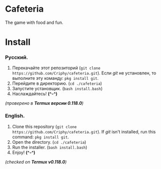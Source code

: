 # Cafeteria
The game with food and fun.

# Install
### Русский.
1. Перекачайте этот репозиторий (`git clone https://github.com/Criphy/cafeteria.git`). Если _git_ не установлен, то выполните эту команду: `pkg install git`.
2. Перейдите в директорию. (`cd ./cafeteria`)
3. Запустите установщик. (`bash install.bash`)
4. Наслаждайтесь! **(^-^)**

_(проверено в **Termux версии 0.118.0**)_

### English.
1. Clone this repository (`git clone https://github.com/Criphy/cafeteria.git`). If _git_ isn't installed, run this command: `pkg install git`.
2. Open the directory. (`cd ./cafeteria`)
3. Run the installer. (`bash install.bash`)
4. Enjoy! **(^-^)**

_(checked on **Termux v0.118.0**)_